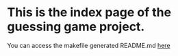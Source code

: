 # This is the index page of the guessing game project.

You can access the makefile generated README.md [here](https://edwbuck.github.io/guessinggame/README.md)

